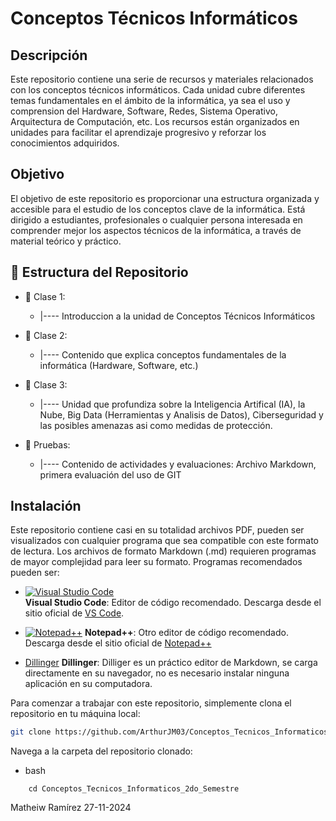 # Conceptos Técnicos Informáticos

## Descripción

Este repositorio contiene una serie de recursos y materiales relacionados con los conceptos técnicos informáticos. Cada unidad cubre diferentes temas fundamentales en el ámbito de la informática, ya sea el uso y comprension del Hardware, Software, Redes, Sistema Operativo, Arquitectura de Computación, etc. Los recursos están organizados en unidades para facilitar el aprendizaje progresivo y reforzar los conocimientos adquiridos.

## Objetivo

El objetivo de este repositorio es proporcionar una estructura organizada y accesible para el estudio de los conceptos clave de la informática. Está dirigido a estudiantes, profesionales o cualquier persona interesada en comprender mejor los aspectos técnicos de la informática, a través de material teórico y práctico.

## 📂 Estructura del Repositorio

- 📂 Clase 1:  
  - |---- Introduccion a la unidad de Conceptos Técnicos Informáticos

- 📂 Clase 2:  
  - |---- Contenido que explica conceptos fundamentales de la informática (Hardware, Software, etc.)

- 📂 Clase 3:  
  - |---- Unidad que profundiza sobre la Inteligencia Artifical (IA), la Nube, Big Data (Herramientas y Analisis de Datos), Ciberseguridad y las posibles amenazas asi como medidas de protección.

- 📂 Pruebas:  
  - |---- Contenido de actividades y evaluaciones: Archivo Markdown, primera evaluación del uso de GIT

## Instalación

Este repositorio contiene casi en su totalidad archivos PDF, pueden ser visualizados con cualquier programa que sea compatible con este formato de lectura. Los archivos de formato Markdown (.md) requieren programas de mayor complejidad para leer su formato. Programas recomendados pueden ser:

- [![Visual Studio Code](https://code.visualstudio.com/assets/favicon.ico)](https://code.visualstudio.com/)  
  **Visual Studio Code**: Editor de código recomendado. Descarga desde el sitio oficial de [VS Code](https://code.visualstudio.com/).  

- [![Notepad++](https://notepad-plus-plus.org/images/logo.svg)](https://notepad-plus-plus.org/)
  **Notepad++**: Otro editor de código recomendado. Descarga desde el sitio oficial de [Notepad++](https://notepad-plus-plus.org/)

- [Dillinger](https://dillinger.io/)
  **Dillinger**: Dilliger es un práctico editor de Markdown, se carga directamente en su navegador, no es necesario instalar ninguna aplicación en su computadora.

Para comenzar a trabajar con este repositorio, simplemente clona el repositorio en tu máquina local:

```bash
git clone https://github.com/ArthurJM03/Conceptos_Tecnicos_Informaticos_2do_Semestre.git
```
Navega a la carpeta del repositorio clonado:
- bash
```
    cd Conceptos_Tecnicos_Informaticos_2do_Semestre
```

Matheiw Ramírez
    27-11-2024
